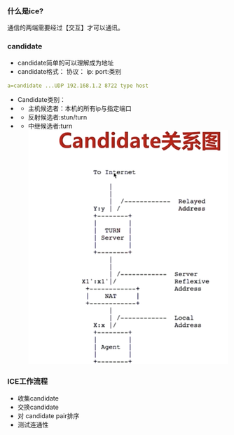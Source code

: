 ### 什么是ice?
通信的两端需要经过【交互】才可以通讯。

### candidate
- candidate简单的可以理解成为地址
- candidate格式：  协议： ip: port:类别
```yaml
a=candidate ...UDP 192.168.1.2 8722 type host
```
- Candidate类别：
- - 主机候选者：本机的所有ip与指定端口
- - 反射候选者:stun/turn
- - 中继候选者:turn
![Alt text](imgs/candidate.png)
### ICE工作流程
- 收集candidate
- 交换candidate
- 对 candidate pair排序
- 测试连通性